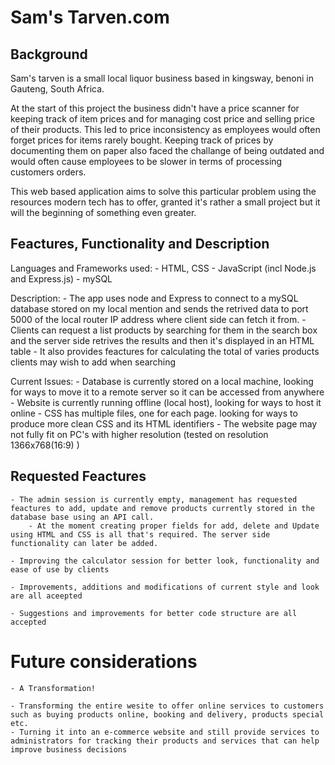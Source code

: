 # Sam's Tarven.com

## Background

Sam's tarven is a small local liquor business based in kingsway, benoni in Gauteng, South Africa.

At the start of this project the business didn't have a price scanner for keeping track of item prices and
for managing cost price and selling price of their products.
This led to price inconsistency as employees would often forget prices for items rarely bought. Keeping track
of prices by documenting them on paper also faced the challange of being outdated and would often cause employees to be slower in terms of processing customers orders.

This web based application aims to solve this particular problem using the resources modern tech has to offer, granted it's rather a small project but it will the beginning of something even greater.

## Feactures, Functionality and Description

Languages and Frameworks used:
    - HTML, CSS
    - JavaScript (incl Node.js and Express.js)
    - mySQL

Description:
    - The app uses node and Express to connect to a mySQL database stored on my local mention and sends the retrived data to port 5000 of the local router IP address where client side can fetch it from.
    - Clients can request a list products by searching for them in the search box and the server side retrives the results and then it's displayed in an HTML table
    - It also provides feactures for calculating the total of varies products clients may wish to add when searching

Current Issues:
    - Database is currently stored on a local machine, looking for ways to move it to a remote server so it can be accessed from anywhere
    - Website is currently running offline (local host), looking for ways to host it online
    - CSS has multiple files, one for each page. looking for ways to produce more clean CSS and its HTML identifiers
    - The website page may not fully fit on PC's with higher resolution (tested on resolution 1366x768(16:9) )

## Requested Feactures

    - The admin session is currently empty, management has requested feactures to add, update and remove products currently stored in the database base using an API call. 
        - At the moment creating proper fields for add, delete and Update using HTML and CSS is all that's required. The server side functionality can later be added.

    - Improving the calculator session for better look, functionality and ease of use by clients

    - Improvements, additions and modifications of current style and look are all aceepted
    
    - Suggestions and improvements for better code structure are all accepted

# Future considerations

    - A Transformation!
    
    - Transforming the entire wesite to offer online services to customers such as buying products online, booking and delivery, products special etc.
    - Turning it into an e-commerce website and still provide services to administrators for tracking their products and services that can help improve business decisions 
